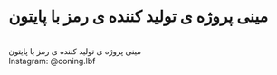 # مینی پروژه ی تولید کننده ی رمز با پایتون
<br>
مینی پروژه ی تولید کننده ی رمز با پایتون
<br>
Instagram: @coning.lbf

